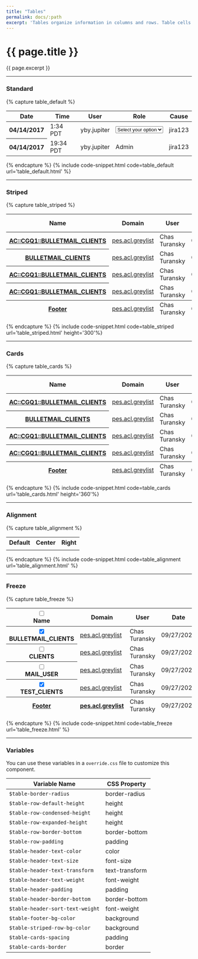 ```yaml
---
title: "Tables"
permalink: docs/:path
excerpt: 'Tables organize information in columns and rows. Table cells can be aligned to the left, center, or right. Stripes can also be added to tables to differentiate between rows.'
---
```


# {{ page.title }}
{{ page.excerpt }}


***


### Standard

{% capture table_default %}
<table class="table">
    <thead>
        <tr>
            <th class="is-sorted">Date</th>
            <th class="is-right">Time</th>
            <th class="is-sorted is-sorted__ascend">User</th>
            <th>Role</th>
            <th>Cause</th>
        </tr>
    </thead>
    <tbody>
        <tr>
            <th>04/14/2017</th>
            <td class="is-right">1:34 PDT</td>
            <td>yby.jupiter</td>
            <td>
            <div class="input has-arrow is-medium">
                <select name="">
                <option value="" disabled="" selected="">Select your option</option>
                <option value="">Value 1</option>
                <option value="">Value 2</option>
                <option value="">Value 3</option>
                </select>
            </div>
            </td>
            <td>jira123</td>
        </tr>
        <tr>
            <th>04/14/2017</th>
            <td class="is-right">19:34 PDT</td>
            <td>yby.jupiter</td>
            <td>Admin</td>
            <td>jira123</td>
        </tr>
    </tbody>
</table>
{% endcapture %}
{% include code-snippet.html code=table_default url='table_default.html' %}


***


### Striped

{% capture table_striped %}
<table class="table is-striped">
  <thead>
    <tr>
      <th class="is-sorted is-sorted__descend">Name</th>
      <th>Domain</th>
      <th>User</th>
      <th>Date</th>
      <th class="is-center">Delete All</th>
    </tr>
  </thead>
  <tbody>
    <tr>
      <th><a href="#">AC::CGQ1::BULLETMAIL_CLIENTS</a></th>
      <td><a href="#">pes.acl.greylist</a></td>
      <td>Chas Turansky</td>
      <td class="is-mono">09/27/2020</td>
      <td class="is-center"><a href="#"><span class="d-icon d-trash is-small"></span></a></td>
    </tr>
    <tr>
      <th><a href="#">BULLETMAIL_CLIENTS</a></th>
      <td><a href="#">pes.acl.greylist</a></td>
      <td>Chas Turansky</td>
      <td class="is-mono">09/27/2020</td>
      <td class="is-center"><a href="#"><span class="d-icon d-trash is-small"></span></a></td>
    </tr>
    <tr>
      <th><a href="#">AC::CGQ1::BULLETMAIL_CLIENTS</a></th>
      <td><a href="#">pes.acl.greylist</a></td>
      <td>Chas Turansky</td>
      <td class="is-mono">09/27/2020</td>
      <td class="is-center"><a href="#"><span class="d-icon d-trash is-small"></span></a></td>
    </tr>
    <tr>
      <th><a href="#">AC::CGQ1::BULLETMAIL_CLIENTS</a></th>
      <td><a href="#">pes.acl.greylist</a></td>
      <td>Chas Turansky</td>
      <td class="is-mono">09/27/2020</td>
      <td class="is-center"><a href="#"><span class="d-icon d-trash is-small"></span></a></td>
    </tr>
  </tbody>
  <tfoot>
    <tr>
      <th><a href="#">Footer</a></th>
      <td><a href="#">pes.acl.greylist</a></td>
      <td>Chas Turansky</td>
      <td class="is-mono">09/27/2020</td>
      <td class="is-center"><a href="#"><i class="d-icon d-trash is-small"></i></a></td>
    </tr>
  </tfoot>
</table>
{% endcapture %}
{% include code-snippet.html code=table_striped url='table_striped.html' height='300'%}


***


### Cards

{% capture table_cards %}
<table class="table is-cards">
  <thead>
    <tr>
      <th class="is-sorted is-sorted__descend">Name</th>
      <th>Domain</th>
      <th>User</th>
      <th>Date</th>
      <th class="is-center">Delete All</th>
    </tr>
  </thead>
  <tbody>
    <tr>
      <th><a href="#">AC::CGQ1::BULLETMAIL_CLIENTS</a></th>
      <td><a href="#">pes.acl.greylist</a></td>
      <td>Chas Turansky</td>
      <td class="is-mono">09/27/2020</td>
      <td class="is-center"><a href="#"><span class="d-icon d-trash is-small"></span></a></td>
    </tr>
    <tr>
      <th><a href="#">BULLETMAIL_CLIENTS</a></th>
      <td><a href="#">pes.acl.greylist</a></td>
      <td>Chas Turansky</td>
      <td class="is-mono">09/27/2020</td>
      <td class="is-center"><a href="#"><span class="d-icon d-trash is-small"></span></a></td>
    </tr>
    <tr>
      <th><a href="#">AC::CGQ1::BULLETMAIL_CLIENTS</a></th>
      <td><a href="#">pes.acl.greylist</a></td>
      <td>Chas Turansky</td>
      <td class="is-mono">09/27/2020</td>
      <td class="is-center"><a href="#"><span class="d-icon d-trash is-small"></span></a></td>
    </tr>
    <tr>
      <th><a href="#">AC::CGQ1::BULLETMAIL_CLIENTS</a></th>
      <td><a href="#">pes.acl.greylist</a></td>
      <td>Chas Turansky</td>
      <td class="is-mono">09/27/2020</td>
      <td class="is-center"><a href="#"><span class="d-icon d-trash is-small"></span></a></td>
    </tr>
  </tbody>
  <tfoot>
    <tr>
      <th><a href="#">Footer</a></th>
      <td><a href="#">pes.acl.greylist</a></td>
      <td>Chas Turansky</td>
      <td class="is-mono">09/27/2020</td>
      <td class="is-center"><a href="#"><i class="d-icon d-trash is-small"></i></a></td>
    </tr>
  </tfoot>
</table>
{% endcapture %}
{% include code-snippet.html code=table_cards url='table_cards.html' height='360'%}


***


### Alignment

{% capture table_alignment %}
<table class="table">
    <tbody>
        <tr>
            <th>Default</th>
            <th class="is-center">Center</th>
            <th class="is-right">Right</th>
        </tr>
        <tr>
            <td><span class="d-icon d-text-left"></span></td>
            <td class="is-center"><span class="d-icon d-text-center"></span></td>
            <td class="is-right"><span class="d-icon d-text-right"></span></td>
        </tr>
    </tbody>
</table>
{% endcapture %}
{% include code-snippet.html code=table_alignment url='table_alignment.html' %}


***


### Freeze

{% capture table_freeze %}
<div class="table-container table-container__freeze">
  <table class="table">
    <thead>
      <tr>
        <th class="is-sorted is-sorted__descend">
          <div class="checkbox">
            <input id="denali-checkbox-0" type="checkbox" value="value1" data-partial />
            <label for="denali-checkbox-0"></label>
          </div>
          Name
        </th>
        <th>Domain</th>
        <th>User</th>
        <th>Date</th>
        <th class="is-center">Delete All</th>
      </tr>
    </thead>
    <tbody>
      <tr>
        <th>
          <div class="checkbox">
            <input id="denali-checkbox-1" type="checkbox" value="value1" checked />
            <label for="denali-checkbox-1"></label>
          </div>
          BULLETMAIL_CLIENTS
        </th>
        <td><a href="#">pes.acl.greylist</a></td>
        <td>Chas Turansky</td>
        <td class="is-mono">09/27/2020</td>
        <td class="is-center"><a href="#"><span class="d-icon d-trash is-small"></span></a></td>
      </tr>
      <tr>
        <th>
          <div class="checkbox">
            <input id="denali-checkbox-2" type="checkbox" value="value1" />
            <label for="denali-checkbox-2"></label>
          </div>
          CLIENTS
        </th>
        <td><a href="#">pes.acl.greylist</a></td>
        <td>Chas Turansky</td>
        <td class="is-mono">09/27/2020</td>
        <td class="is-center"><a href="#"><span class="d-icon d-trash is-small"></span></a></td>
      </tr>
      <tr>
        <th>
          <div class="checkbox">
            <input id="denali-checkbox-3" type="checkbox" value="value1" />
            <label for="denali-checkbox-3"></label>
          </div>
          MAIL_USER
        </th>
        <td><a href="#">pes.acl.greylist</a></td>
        <td>Chas Turansky</td>
        <td class="is-mono">09/27/2020</td>
        <td class="is-center"><a href="#"><span class="d-icon d-trash is-small"></span></a></td>
      </tr>
      <tr>
        <th>
          <div class="checkbox">
            <input id="denali-checkbox-4" type="checkbox" value="value1" checked />
            <label for="denali-checkbox-4"></label>
          </div>
          TEST_CLIENTS
        </th>
        <td><a href="#">pes.acl.greylist</a></td>
        <td>Chas Turansky</td>
        <td class="is-mono">09/27/2020</td>
        <td class="is-center"><a href="#"><span class="d-icon d-trash is-small"></span></a></td>
      </tr>
    </tbody>
    <tfoot>
      <tr>
        <th><a href="#">Footer</a></th>
        <th><a href="#">pes.acl.greylist</a></th>
        <td>Chas Turansky</td>
        <td class="is-mono">09/27/2020</td>
        <th class="is-center"><a href="#"><i class="d-icon d-trash is-small"></i></a></th>
      </tr>
    </tfoot>
  </table>
</div>
{% endcapture %}
{% include code-snippet.html code=table_freeze url='table_freeze.html' %}


***


### Variables
You can use these variables in a `override.css` file to customize this component.

|Variable Name|CSS Property|
| - | - |
|`$table-border-radius`| border-radius|
|`$table-row-default-height`| height|
|`$table-row-condensed-height`| height|
|`$table-row-expanded-height`|  height|
|`$table-row-border-bottom`| border-bottom|
|`$table-row-padding`| padding|
|`$table-header-text-color`| color|
|`$table-header-text-size`|  font-size|
|`$table-header-text-transform`|  text-transform|
|`$table-header-text-weight`| font-weight|
|`$table-header-padding`| padding|
|`$table-header-border-bottom`| border-bottom|
|`$table-header-sort-text-weight`| font-weight|
|`$table-footer-bg-color`| background|
|`$table-striped-row-bg-color`| background|
|`$table-cards-spacing`| padding|
|`$table-cards-border`| border|